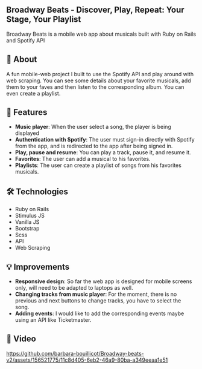 <h2>Broadway Beats - Discover, Play, Repeat: Your Stage, Your Playlist</h2>
Broadway Beats is a mobile web app about musicals built with Ruby on Rails and Spotify API

📝 About
-----
A fun mobile-web project I built to use the Spotify API and play around with web scraping. You can see some details about your favorite musicals, add them to your faves and then listen to the corresponding album. You can even create a playlist.

🚀 Features
-----
- **Music player**: When the user select a song, the player is being displayed
- **Authentication with Spotify**: The user must sign-in directly with Spotify from the app, and is redirected to the app after being signed in.
- **Play, pause and resume**: You can play a track, pause it, and resume it.
- **Favorites**: The user can add a musical to his favorites.
- **Playlists**: The user can create a playlist of songs from his favorites musicals.

🛠️ Technologies
-----
- Ruby on Rails
- Stimulus JS
- Vanilla JS
- Bootstrap
- Scss
- API
- Web Scraping

💡 Improvements
-----
- **Responsive design**: So far the web app is designed for mobile screens only, will need to be adapted to laptops as well.
- **Changing tracks from music player**: For the moment, there is no previous and next buttons to change tracks, you have to select the song.
- **Adding events**: I would like to add the corresponding events maybe using an API like Ticketmaster.

📸 Video
-----


https://github.com/barbara-bouillicot/Broadway-beats-v2/assets/156521775/11c8d405-6eb2-46a9-80ba-a349eeaa1e51


